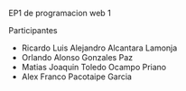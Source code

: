 EP1 de programacion web 1

Participantes

* Ricardo Luis Alejandro Alcantara Lamonja
* Orlando Alonso Gonzales Paz
* Matias Joaquin Toledo Ocampo Priano
* Alex Franco Pacotaipe Garcia